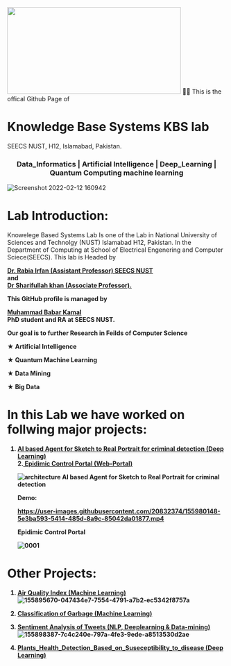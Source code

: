 
<img src="https://user-images.githubusercontent.com/20832374/155897677-0c6391cc-312f-4454-989b-53bdc1a74595.png" width="400" height="200">
🙋‍♀️ 
This is the offical Github Page of 

# Knowledge Base Systems KBS lab 

SEECS NUST, H12, Islamabad, Pakistan.
<h3 align="center"> Data_Informatics | Artificial Intelligence | Deep_Learning | Quantum Computing machine learning </h3>

![Screenshot 2022-02-12 160942](https://user-images.githubusercontent.com/20832374/155897715-072b5aad-38ec-41e4-b903-075855a198bb.png)



# **Lab Introduction:**
Knowelege Based Systems Lab Is one of the Lab in National University of Sciences and Technolgy (NUST) Islamabad H12, Pakistan. In the Department of Computing at School of Electrical Engenering and Computer Sciece(SEECS). This lab is Headed by 

<a href="https://scholar.google.com/citations?user=JKdMISAAAAAJ&hl=en"><b>Dr. Rabia Irfan (Assistant Professor) SEECS NUST <br> </a> and <a href="https://scholar.google.com.pk/citations?user=fH1iosAAAAAJ&hl=en"><br>Dr Sharifullah khan (Associate Professor).<br></a>
  
  
This GitHub profile is managed by 
  
  <a href="https://scholar.google.com.pk/citations?user=7ep2qYEAAAAJ&hl=en">
    <b>Muhammad Babar Kamal<br></a> PhD student and RA at SEECS NUST.
    
      

Our goal is to further Research in Feilds of Computer Science

★ Artificial Intelligence

★ Quantum Machine Learning

★ Data Mining

★ Big Data

# **In this Lab we have worked on follwing major projects:**
1. <a href="https://github.com/Knowledge-Base-Systems-KBS-lab/AI_based_Agent_for_Sketch_to_Real_Portrait_for_criminal_detection">
    <b>AI based Agent for Sketch to Real Portrait for criminal detection (Deep Learning)<br></a>
   2.<a href="https://github.com/Knowledge-Base-Systems-KBS-lab/Epidimic_Control_Portal-ECP-">
    <b>Epidimic Control Portal (Web-Portal)<br></a>
  
    ![architecture](https://user-images.githubusercontent.com/20832374/155979858-c51ea571-a036-496c-96a2-8c16b5898940.png)
    AI based Agent for Sketch to Real Portrait for criminal detection
    
    Demo:

    https://user-images.githubusercontent.com/20832374/155980148-5e3ba593-5414-485d-8a9c-85042da01877.mp4


    Epidimic Control Portal
    
    ![0001](https://user-images.githubusercontent.com/20832374/155979894-efe3e27a-d54c-432c-b28d-48eafcd356bf.jpg)
    
  # **Other Projects:**
  1. <a href="https://github.com/Knowledge-Base-Systems-KBS-lab/Air_Quality_index_Deep_learning"> <b>Air Quality Index (Machine Learning)<br></a>
    ![155895670-047434e7-7554-4791-a7b2-ec5342f8757a](https://user-images.githubusercontent.com/20832374/155981634-df65c3e4-8ef2-4852-bb1e-4112e182ad8f.png)

  2. <a href="https://github.com/Knowledge-Base-Systems-KBS-lab/Classification_of_Garbage-Machine_learning-"><b>Classification of Garbage (Machine Learning)<br></a> 
    
  3. <a href="https://github.com/Knowledge-Base-Systems-KBS-lab/Analysis_of_sentiment_from_tweets"><b>Sentiment Analysis of Tweets (NLP, Deeplearning & Data-mining)<br></a>![155898387-7c4c240e-797a-4fe3-9ede-a8513530d2ae](https://user-images.githubusercontent.com/20832374/155981553-fea1cca9-1fb7-4fce-a82e-a0abd752108b.png)

    
  4. <a href="https://github.com/Knowledge-Base-Systems-KBS-lab/Agritecture_Plants_Health_Detection_Based_on_Suseceptibility_to_disease"><b>Plants_Health_Detection_Based_on_Suseceptibility_to_disease (Deep Learning)<br></a> 

<!--

**Here are some ideas to get you started:**

🙋‍♀️ A short introduction - what is your organization all about?
🌈 Contribution guidelines - how can the community get involved?
👩‍💻 Useful resources - where can the community find your docs? Is there anything else the community should know?
🍿 Fun facts - what does your team eat for breakfast?
🧙 Remember, you can do mighty things with the power of [Markdown](https://docs.github.com/github/writing-on-github/getting-started-with-writing-and-formatting-on-github/basic-writing-and-formatting-syntax)
-->
